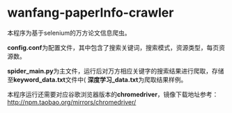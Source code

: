 # wanfang-paperInfo-crawler
本程序为基于selenium的万方论文信息爬虫。

**config.conf**为配置文件，其中包含了搜索关键词，搜索模式，资源类型，每页资源数。

**spider_main.py**为主文件，运行后对万方相应关键字的搜索结果进行爬取，存储至**keyword_data.txt**文件中( **深度学习_data.txt**为爬取结果样例。

本程序运行还需要对应谷歌浏览器版本的**chromedriver**，镜像下载地址参考：http://npm.taobao.org/mirrors/chromedriver/

